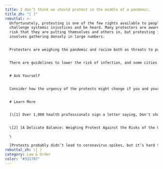 ```yaml
---
title: I don’t think we should protest in the middle of a pandemic.
title_zh: "[ ]"
rebuttal: >-
  Unfortunately, protesting is one of the few rights available to people to
  challenge systemic injustices and be heard. Many protesters are aware of the
  risk that they are putting themselves and others in, but protesting inherently
  involves gathering densely in large numbers. 


  Protesters are weighing the pandemic and racism both as threats to public health—because both threaten our citizens’ quality of life. For them, the dangers of white supremacy outweigh the dangers of Covid-19. In fact, hundreds of public health and disease experts signed an open letter stating that the protests are justified, because “white supremacy is a lethal public health issue that predates and contributes to Covid-19.” They called the protests “vital to the national public health and to the threatened health specifically of black people in the United States.” \[1] Vidal Guzman, 29, a protester in New York, said: “People are more scared of the police than Covid-19. They are willing to do anything.”\[2] 


  There are guidelines to lower the risk of infection, and some cities have announced free COVID-19 tests for protesters. There are also ways to protest more safely—for example, attending small, local protests, where participants can more easily spread themselves out. Finally, recent data from many U.S. cities show that the protests have not led to an obvious increase in the number of COVID-19 cases. The recent rise in cases is attributed to the unsteady reopenings in many cities.)


  # Ask Yourself


  Consider how the urgency of the protests might change if you and your family were the targets of police brutality and violence.


  # Learn More


  [\[1] Over 1,000 health professionals sign a letter saying, Don't shut down protests using coronavirus concerns as an excuse](https://www.cnn.com/2020/06/05/health/health-care-open-letter-protests-coronavirus-trnd/index.html)


  \[2] [A Delicate Balance: Weighing Protest Against the Risks of the Coronavirus (NYT) ](https://www.nytimes.com/2020/06/07/us/Protest-coronavirus-george-floyd.html)\

  \

  [Protests probably didn’t lead to coronavirus spikes, but it’s hard to know for sure (Washington Post)](https://www.washingtonpost.com/health/protests-probably-didnt-lead-to-coronavirus-spikes-but-its-hard-to-know-for-sure/2020/06/30/d8179678-baf5-11ea-8cf5-9c1b8d7f84c6_story.html)
rebuttal_zh: \[ ]
category: Law & Order
color: "#331707"
---
```

